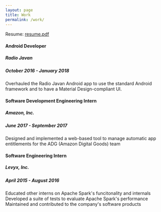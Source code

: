 ```yaml
---
layout: page
title: Work
permalink: /work/
---
```


Resume: <a href="resume.pdf">resume.pdf</a>

#### Android Developer
##### Radio Javan
##### October 2016 - January 2018
Overhauled the Radio Javan Android app to use the standard Android framework and to have a Material Design-compliant UI.

#### Software Development Engineering Intern
##### Amazon, Inc.
##### June 2017 - September 2017
Designed and implemented a web-based tool to manage automatic app entitlements for the ADG (Amazon Digital Goods) team

#### Software Engineering Intern
##### Levyx, Inc.
##### April 2015 - August 2016
Educated other interns on Apache Spark's funcitonality and internals  
Developed a suite of tests to evaluate Apache Spark's performance  
Maintained and contributed to the company's software products
